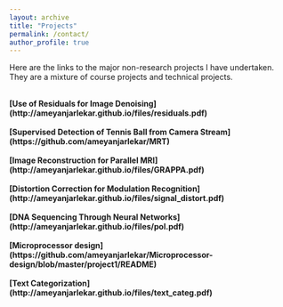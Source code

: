 ```yaml
---
layout: archive
title: "Projects"
permalink: /contact/
author_profile: true
---
```


Here are the links to the major non-research projects I have undertaken. They are a mixture of course projects and technical projects.

<br>
<b>[Use of Residuals for Image Denoising](http://ameyanjarlekar.github.io/files/residuals.pdf)</b> <br> 

<br>
<b>[Supervised Detection of Tennis Ball from Camera Stream](https://github.com/ameyanjarlekar/MRT)</b> <br> 

<br>
<b>[Image Reconstruction for Parallel MRI](http://ameyanjarlekar.github.io/files/GRAPPA.pdf)</b> <br> 

<br>
<b>[Distortion Correction for Modulation Recognition](http://ameyanjarlekar.github.io/files/signal_distort.pdf)</b> <br> 

<br>
<b>[DNA Sequencing Through Neural Networks](http://ameyanjarlekar.github.io/files/pol.pdf)</b> <br> 

<br>
<b>[Microprocessor design](https://github.com/ameyanjarlekar/Microprocessor-design/blob/master/project1/README)</b> <br> 

<br>
<b>[Text Categorization](http://ameyanjarlekar.github.io/files/text_categ.pdf)</b> <br> 
